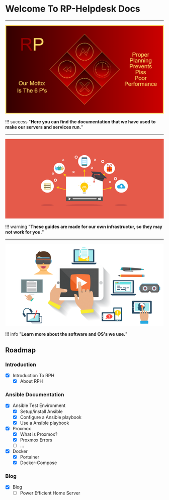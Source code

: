 # Welcome To RP-Helpdesk Docs
---------------

![pic](img/Logo-(Motto)-larger.png)

!!! success "**Here you can find the documentation that we have used to make our servers and services run.**"

---------------
![pic2](img/logo2.png)

!!! warning "**These guides are made for our own infrastructur, so they may not work for you.**"

------------------
![pic1](img/logo3.png)

!!! info "**Learn more about the software and OS's we use.**"

## Roadmap

### Introduction

- [x] Introduction To RPH
    * [x] About RPH

### Ansible Documentation
- [x] Ansible Test Environment
    * [x] Setup/install Ansible
    * [x] Configure a Ansible playbook
    * [x] Use a Ansible playbook
- [x] Proxmox
    * [x] What is Proxmox?
    * [x] Proxmox Errors 
    * [ ] ...
- [x] Docker 
    * [x] Portainer
    * [x] Docker-Compose

### Blog 
- [x] Blog
    * [ ] Power Efficient Home Server
